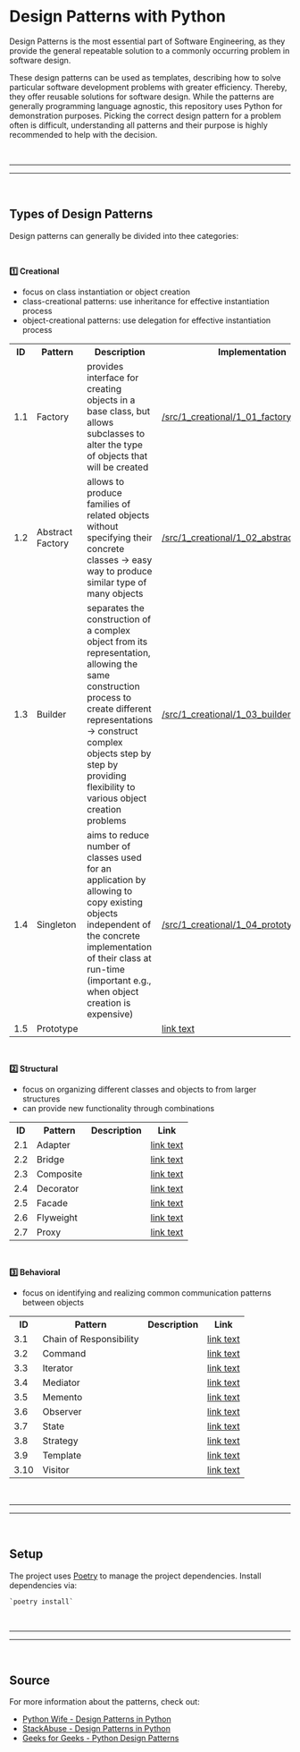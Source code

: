 # Design Patterns with Python

Design Patterns is the most essential part of Software Engineering, as they provide the general repeatable solution to a commonly occurring problem in software design.

These design patterns can be used as templates, describing how to solve particular software development problems with greater efficiency. Thereby, they offer reusable solutions for software design. While the patterns are generally programming language agnostic, this repository uses Python for demonstration purposes. Picking the correct design pattern for a problem often is difficult, understanding all patterns and their purpose is highly recommended to help with the decision.

<br>

----------------
----------------

<br>

## Types of Design Patterns

Design patterns can generally be divided into thee categories:

<br>

**1️⃣ Creational**

- focus on class instantiation or object creation
- class-creational patterns: use inheritance for effective instantiation process
- object-creational patterns: use delegation for effective instantiation process

<table>
    <tr>
        <th> ID </th>
        <th> Pattern </th>
        <th> Description </th>
        <th> Implementation </th>
    </tr>
    <tr>
        <td> 1.1 </td>
        <td> Factory </td>
        <td>
            provides interface for creating objects in a base class, but allows
            subclasses to alter the type of objects that will be created
        </td>
        <td> <a href="/src/1_creational/1_01_factory.py">/src/1_creational/1_01_factory.py</a> </td>
    </tr>
    <tr>
        <td> 1.2 </td>
        <td> Abstract Factory </td>
        <td>
            allows to produce families of related objects without specifying
            their concrete classes -> easy way to produce similar type of many
            objects
        </td>
        <td> <a href="/src/1_creational/1_02_abstract_factory.py">/src/1_creational/1_02_abstract_factory.py</a> </td>
    </tr>
    <tr>
        <td> 1.3 </td>
        <td> Builder </td>
        <td>
            separates the construction of a complex object from its
            representation, allowing the same construction process to create
            different representations -> construct complex objects step by step
            by providing flexibility to various object creation problems
        </td>
        <td> <a href="/src/1_creational/1_03_builder.py">/src/1_creational/1_03_builder.py</a> </td>
    </tr>
    <tr>
        <td> 1.4 </td>
        <td> Singleton </td>
        <td>
            aims to reduce number of classes used for an application by allowing
            to copy existing objects independent of the concrete implementation
            of their class at run-time (important e.g., when object creation is
            expensive)
        </td>
        <td> <a href="/src/1_creational/1_04_prototype.py">/src/1_creational/1_04_prototype.py</a> </td>
    </tr>
    <tr>
        <td> 1.5 </td>
        <td> Prototype </td>
        <td></td>
        <td> <a href="url">link text</a> </td>
    </tr>
</table>

<br>

**2️⃣ Structural**

- focus on organizing different classes and objects to from larger structures
- can provide new functionality through combinations

<table>
    <tr>
        <th>ID</th>
        <th>Pattern</th>
        <th>Description</th>
        <th>Link</th>
    </tr>
    <tr>
        <td> 2.1 </td>
        <td> Adapter </td>
        <td></td>
        <td> <a href="url">link text</a> </td>
    </tr>
    <tr>
        <td> 2.2 </td>
        <td> Bridge </td>
        <td></td>
        <td> <a href="url">link text</a> </td>
    </tr>
    <tr>
        <td> 2.3 </td>
        <td> Composite </td>
        <td></td>
        <td> <a href="url">link text</a> </td>
    </tr>
    <tr>
        <td> 2.4 </td>
        <td> Decorator </td>
        <td></td>
        <td> <a href="url">link text</a> </td>
    </tr>
    <tr>
        <td> 2.5 </td>
        <td> Facade </td>
        <td></td>
        <td> <a href="url">link text</a> </td>
    </tr>
    <tr>
        <td> 2.6 </td>
        <td> Flyweight </td>
        <td></td>
        <td> <a href="url">link text</a> </td>
    </tr>
    <tr>
        <td> 2.7 </td>
        <td> Proxy </td>
        <td></td>
        <td> <a href="url">link text</a> </td>
    </tr>
</table>

<br>

**3️⃣ Behavioral**

- focus on identifying and realizing common communication patterns between objects

<table>
    <tr>
        <th>ID</th>
        <th>Pattern</th>
        <th>Description</th>
        <th>Link</th>
    </tr>
    <tr>
        <td> 3.1 </td>
        <td> Chain of Responsibility </td>
        <td></td>
        <td> <a href="url">link text</a> </td>
    </tr>
    <tr>
        <td> 3.2 </td>
        <td> Command </td>
        <td></td>
        <td> <a href="url">link text</a> </td>
    </tr>
    <tr>
        <td> 3.3 </td>
        <td> Iterator </td>
        <td></td>
        <td> <a href="url">link text</a> </td>
    </tr>
    <tr>
        <td> 3.4 </td>
        <td> Mediator </td>
        <td></td>
        <td> <a href="url">link text</a> </td>
    </tr>
    <tr>
        <td> 3.5 </td>
        <td> Memento </td>
        <td></td>
        <td> <a href="url">link text</a> </td>
    </tr>
    <tr>
        <td> 3.6 </td>
        <td> Observer </td>
        <td></td>
        <td> <a href="url">link text</a> </td>
    </tr>
    <tr>
        <td> 3.7 </td>
        <td> State </td>
        <td></td>
        <td> <a href="url">link text</a> </td>
    </tr>
    <tr>
        <td> 3.8 </td>
        <td> Strategy </td>
        <td></td>
        <td> <a href="url">link text</a> </td>
    </tr>
    <tr>
        <td> 3.9 </td>
        <td> Template </td>
        <td></td>
        <td> <a href="url">link text</a> </td>
    </tr>
    <tr>
        <td> 3.10 </td>
        <td> Visitor </td>
        <td></td>
        <td> <a href="url">link text</a> </td>
    </tr>
    
</table>

<br>

----------------
----------------

<br>

## Setup

The project uses [Poetry](https://python-poetry.org) to manage the project dependencies. Install dependencies via:

    `poetry install`

<br>

----------------
----------------

<br>

## Source

For more information about the patterns, check out:
- [Python Wife - Design Patterns in Python](https://pythonwife.com/design-patterns-in-python/)
- [StackAbuse - Design Patterns in Python](https://stackabuse.com/design-patterns-in-python/)
- [Geeks for Geeks - Python Design Patterns](https://www.geeksforgeeks.org/python-design-patterns/)